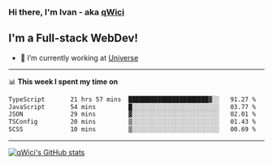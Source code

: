 ### Hi there, I'm Ivan - aka [qWici][website]

## I'm a Full-stack WebDev!
- 🔭 I’m currently working at [Universe][universe]

---

📊 **This week I spent my time on**
<!--START_SECTION:waka-->

```txt
TypeScript       21 hrs 57 mins  ██████████████████████▓░░   91.27 %
JavaScript       54 mins         █░░░░░░░░░░░░░░░░░░░░░░░░   03.77 %
JSON             29 mins         ▓░░░░░░░░░░░░░░░░░░░░░░░░   02.01 %
TSConfig         20 mins         ▒░░░░░░░░░░░░░░░░░░░░░░░░   01.43 %
SCSS             10 mins         ▒░░░░░░░░░░░░░░░░░░░░░░░░   00.69 %
```

<!--END_SECTION:waka-->

---

[![qWici's GitHub stats](https://github-readme-stats.vercel.app/api?username=qWici)](https://github.com/qWici/github-readme-stats)

[website]: https://devkucher.com
[twitter]: https://twitter.com/KucherDev
[linkedin]: https://www.linkedin.com/in/ivankucher
[universe]: https://universeapps.limited
